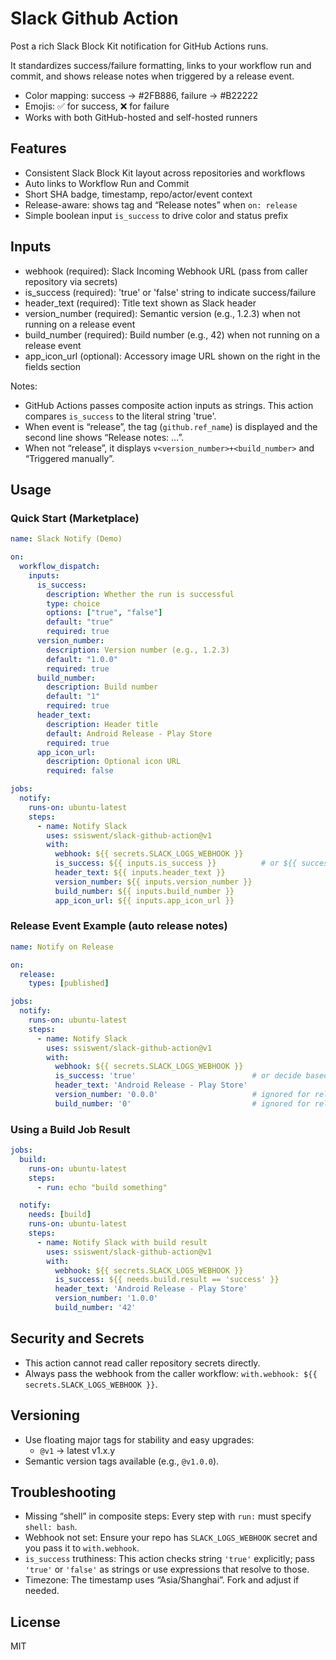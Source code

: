 # Slack Github Action

Post a rich Slack Block Kit notification for GitHub Actions runs.

It standardizes success/failure formatting, links to your workflow run and commit, and shows release notes when triggered by a release event.

- Color mapping: success → #2FB886, failure → #B22222
- Emojis: ✅ for success, ❌ for failure
- Works with both GitHub-hosted and self-hosted runners

## Features

- Consistent Slack Block Kit layout across repositories and workflows
- Auto links to Workflow Run and Commit
- Short SHA badge, timestamp, repo/actor/event context
- Release-aware: shows tag and “Release notes” when `on: release`
- Simple boolean input `is_success` to drive color and status prefix

## Inputs

- webhook (required): Slack Incoming Webhook URL (pass from caller repository via secrets)
- is_success (required): 'true' or 'false' string to indicate success/failure
- header_text (required): Title text shown as Slack header
- version_number (required): Semantic version (e.g., 1.2.3) when not running on a release event
- build_number (required): Build number (e.g., 42) when not running on a release event
- app_icon_url (optional): Accessory image URL shown on the right in the fields section

Notes:
- GitHub Actions passes composite action inputs as strings. This action compares `is_success` to the literal string 'true'.
- When event is “release”, the tag (`github.ref_name`) is displayed and the second line shows “Release notes: …”.
- When not “release”, it displays `v<version_number>+<build_number>` and “Triggered manually”.

## Usage

### Quick Start (Marketplace)

```yaml
name: Slack Notify (Demo)

on:
  workflow_dispatch:
    inputs:
      is_success:
        description: Whether the run is successful
        type: choice
        options: ["true", "false"]
        default: "true"
        required: true
      version_number:
        description: Version number (e.g., 1.2.3)
        default: "1.0.0"
        required: true
      build_number:
        description: Build number
        default: "1"
        required: true
      header_text:
        description: Header title
        default: Android Release - Play Store
        required: true
      app_icon_url:
        description: Optional icon URL
        required: false

jobs:
  notify:
    runs-on: ubuntu-latest
    steps:
      - name: Notify Slack
        uses: ssiswent/slack-github-action@v1
        with:
          webhook: ${{ secrets.SLACK_LOGS_WEBHOOK }}
          is_success: ${{ inputs.is_success }}          # or ${{ success() }}
          header_text: ${{ inputs.header_text }}
          version_number: ${{ inputs.version_number }}
          build_number: ${{ inputs.build_number }}
          app_icon_url: ${{ inputs.app_icon_url }}
```

### Release Event Example (auto release notes)

```yaml
name: Notify on Release

on:
  release:
    types: [published]

jobs:
  notify:
    runs-on: ubuntu-latest
    steps:
      - name: Notify Slack
        uses: ssiswent/slack-github-action@v1
        with:
          webhook: ${{ secrets.SLACK_LOGS_WEBHOOK }}
          is_success: 'true'                          # or decide based on prior jobs
          header_text: 'Android Release - Play Store'
          version_number: '0.0.0'                     # ignored for release event
          build_number: '0'                           # ignored for release event
```

### Using a Build Job Result

```yaml
jobs:
  build:
    runs-on: ubuntu-latest
    steps:
      - run: echo "build something"

  notify:
    needs: [build]
    runs-on: ubuntu-latest
    steps:
      - name: Notify Slack with build result
        uses: ssiswent/slack-github-action@v1
        with:
          webhook: ${{ secrets.SLACK_LOGS_WEBHOOK }}
          is_success: ${{ needs.build.result == 'success' }}
          header_text: 'Android Release - Play Store'
          version_number: '1.0.0'
          build_number: '42'
```

## Security and Secrets

- This action cannot read caller repository secrets directly.
- Always pass the webhook from the caller workflow: `with.webhook: ${{ secrets.SLACK_LOGS_WEBHOOK }}`.

## Versioning

- Use floating major tags for stability and easy upgrades:
  - `@v1` → latest v1.x.y
- Semantic version tags available (e.g., `@v1.0.0`).

## Troubleshooting

- Missing “shell” in composite steps: Every step with `run:` must specify `shell: bash`.
- Webhook not set: Ensure your repo has `SLACK_LOGS_WEBHOOK` secret and you pass it to `with.webhook`.
- `is_success` truthiness: This action checks string `'true'` explicitly; pass `'true'` or `'false'` as strings or use expressions that resolve to those.
- Timezone: The timestamp uses “Asia/Shanghai”. Fork and adjust if needed.

## License

MIT
